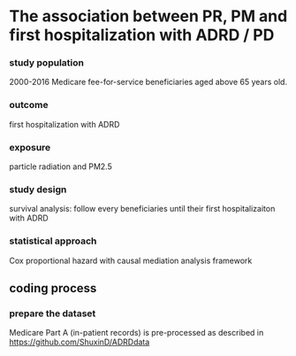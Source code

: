 # The association between PR, PM and first hospitalization with ADRD / PD

### study population

2000-2016 Medicare fee-for-service beneficiaries aged above 65 years old.

### outcome

first hospitalization with ADRD

### exposure

particle radiation and PM2.5

### study design

survival analysis: follow every beneficiaries until their first hospitalizaiton with ADRD

### statistical approach

Cox proportional hazard with causal mediation analysis framework

## coding process

### prepare the dataset

Medicare Part A (in-patient records) is pre-processed as described in https://github.com/ShuxinD/ADRDdata
